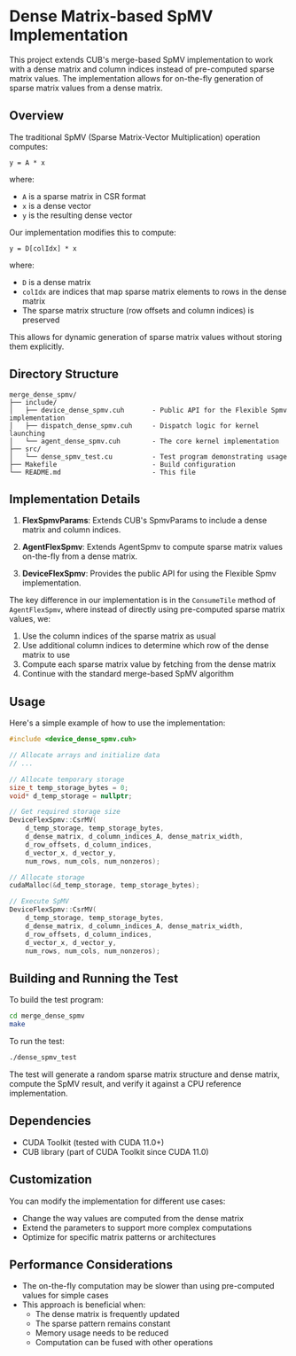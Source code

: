 # Dense Matrix-based SpMV Implementation

This project extends CUB's merge-based SpMV implementation to work with a dense matrix and column indices instead of pre-computed sparse matrix values. The implementation allows for on-the-fly generation of sparse matrix values from a dense matrix.

## Overview

The traditional SpMV (Sparse Matrix-Vector Multiplication) operation computes:

```
y = A * x
```

where:
- `A` is a sparse matrix in CSR format
- `x` is a dense vector
- `y` is the resulting dense vector

Our implementation modifies this to compute:

```
y = D[colIdx] * x
```

where:
- `D` is a dense matrix 
- `colIdx` are indices that map sparse matrix elements to rows in the dense matrix
- The sparse matrix structure (row offsets and column indices) is preserved

This allows for dynamic generation of sparse matrix values without storing them explicitly.

## Directory Structure

```
merge_dense_spmv/
├── include/
│   ├── device_dense_spmv.cuh       - Public API for the Flexible Spmv implementation
│   ├── dispatch_dense_spmv.cuh     - Dispatch logic for kernel launching
│   └── agent_dense_spmv.cuh        - The core kernel implementation
├── src/
│   └── dense_spmv_test.cu          - Test program demonstrating usage
├── Makefile                        - Build configuration
└── README.md                       - This file
```

## Implementation Details

1. **FlexSpmvParams**: Extends CUB's SpmvParams to include a dense matrix and column indices.

2. **AgentFlexSpmv**: Extends AgentSpmv to compute sparse matrix values on-the-fly from a dense matrix.

3. **DeviceFlexSpmv**: Provides the public API for using the Flexible Spmv implementation.

The key difference in our implementation is in the `ConsumeTile` method of `AgentFlexSpmv`, where instead of directly using pre-computed sparse matrix values, we:

1. Use the column indices of the sparse matrix as usual
2. Use additional column indices to determine which row of the dense matrix to use
3. Compute each sparse matrix value by fetching from the dense matrix
4. Continue with the standard merge-based SpMV algorithm

## Usage

Here's a simple example of how to use the implementation:

```cpp
#include <device_dense_spmv.cuh>

// Allocate arrays and initialize data
// ...

// Allocate temporary storage
size_t temp_storage_bytes = 0;
void* d_temp_storage = nullptr;

// Get required storage size
DeviceFlexSpmv::CsrMV(
    d_temp_storage, temp_storage_bytes,
    d_dense_matrix, d_column_indices_A, dense_matrix_width,
    d_row_offsets, d_column_indices,
    d_vector_x, d_vector_y,
    num_rows, num_cols, num_nonzeros);

// Allocate storage
cudaMalloc(&d_temp_storage, temp_storage_bytes);

// Execute SpMV
DeviceFlexSpmv::CsrMV(
    d_temp_storage, temp_storage_bytes,
    d_dense_matrix, d_column_indices_A, dense_matrix_width,
    d_row_offsets, d_column_indices,
    d_vector_x, d_vector_y,
    num_rows, num_cols, num_nonzeros);
```

## Building and Running the Test

To build the test program:

```bash
cd merge_dense_spmv
make
```

To run the test:

```bash
./dense_spmv_test
```

The test will generate a random sparse matrix structure and dense matrix, compute the SpMV result, and verify it against a CPU reference implementation.

## Dependencies

- CUDA Toolkit (tested with CUDA 11.0+)
- CUB library (part of CUDA Toolkit since CUDA 11.0)

## Customization

You can modify the implementation for different use cases:

- Change the way values are computed from the dense matrix
- Extend the parameters to support more complex computations
- Optimize for specific matrix patterns or architectures

## Performance Considerations

- The on-the-fly computation may be slower than using pre-computed values for simple cases
- This approach is beneficial when:
  - The dense matrix is frequently updated
  - The sparse pattern remains constant
  - Memory usage needs to be reduced
  - Computation can be fused with other operations 
